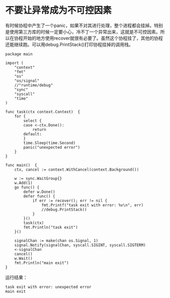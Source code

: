 # 不要让异常成为不可控因素

有时候协程中产生了一个panic，如果不对其进行处理，整个进程都会挂掉。特别是使用第三方库的时候一定要小心，冷不丁一个异常出来，这就是不可控因素。所以在协程开始的地方使用recover就很有必要了。虽然这个协程挂了，其他的协程还能继续跑。可以用debug.PrintStack()打印协程挂掉的调用栈。

```
package main

import (
	"context"
	"fmt"
	"os"
	"os/signal"
	//"runtime/debug"
	"sync"
	"syscall"
	"time"
)

func task(ctx context.Context)  {
	for {
		select {
		case <-ctx.Done():
			return
		default:
		}
		time.Sleep(time.Second)
		panic("unexpected error")
	}
}

func main()  {
	ctx, cancel := context.WithCancel(context.Background())

	w := sync.WaitGroup{}
	w.Add(1)
	go func() {
		defer w.Done()
		defer func() {
			if err := recover(); err != nil {
				fmt.Printf("task exit with error: %v\n", err)
				//debug.PrintStack()
			}
		}()
		task(ctx)
		fmt.Println("task exit")
	}()

	signalChan := make(chan os.Signal, 1)
	signal.Notify(signalChan, syscall.SIGINT, syscall.SIGTERM)
	<-signalChan
	cancel()
	w.Wait()
	fmt.Println("main exit")
}

```

运行结果：
```
task exit with error: unexpected error
main exit
```
